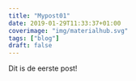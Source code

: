 ```yaml
---
title: "Mypost01"
date: 2019-01-29T11:33:37+01:00
coverimage: "img/materialhub.svg"
tags: ["blog"]
draft: false
---
```

Dit is de eerste post!
